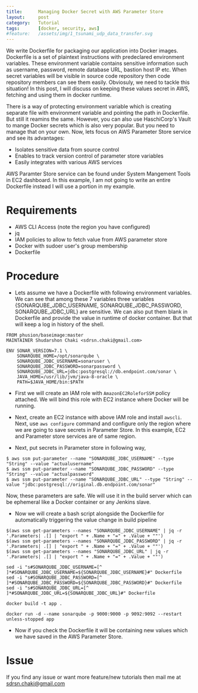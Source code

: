 ```yaml
---
title:      Managing Docker Secret with AWS Parameter Store
layout:     post
category:   Tutorial
tags: 	    [docker, security, aws]
#feature:   /assets/img/1_tsunami_udp_data_transfer.svg
---
```

We write Dockerfile for packaging our application into Docker images. Dockerfile is a set of plaintext instructions with predeclared environment variables. These environment variable contains sensitive information such as username, password, remote database URL, bastion host IP etc. When secret variables will be visible in source code repository then code repository members can see them easily. Obviosuly, we need to tackle this situation! In this post, I will discuss on keeping these values secret in AWS, fetching and using them in docker runtime.
<!--more-->

There is a way of protecting environment variable which is creating separate file with environment variable and pointing the path in Dockerfile. But still it reamins the same. However, you can also use HaschiCorp's Vault to mange Docker secrets which is also very popular. But you need to manage that on your own. Now, lets focus on AWS Parameter Store service and see its advantages:

* Isolates sensitive data from source control
* Enables to track version control of parameter store variables
* Easily integrates with various AWS services

AWS Paramter Store service can be found under System Mangement Tools in EC2 dashboard. In this example, I am not going to write an entire Dockerfile instead I will use a portion in my example.

# Requirements

* AWS CLI Access (note the region you have configured)
* jq
* IAM policies to allow to fetch value from AWS parameter store
* Docker with sudoer user's group membership
* Dockerfile

# Procedure

* Lets assume we have a Dockerfile with following environment variables. We can see that among these 7 variables three variables {SONARQUBE_JDBC_USERNAME, SONARQUBE_JDBC_PASSWORD, SONARQUBE_JDBC_URL} are sensitive. We can also put them blank in Dockerfile and provide the value in runtime of docker container. But that will keep a log in history of the shell.

```
FROM phusion/baseimage:master
MAINTAINER Shudarshon Chaki <sdrsn.chaki@gmail.com>

ENV SONAR_VERSION=7.1 \
    SONARQUBE_HOME=/opt/sonarqube \
    SONARQUBE_JDBC_USERNAME=sonaruser \
    SONARQUBE_JDBC_PASSWORD=sonarpassword \
    SONARQUBE_JDBC_URL=jdbc:postgresql://db.endpoint.com/sonar \
    JAVA_HOME=/usr/lib/jvm/java-8-oracle \
    PATH=$JAVA_HOME/bin:$PATH
```

* First we will create an IAM role with `AmazonEC2RoleforSSM` policy attached. We will bind this role with EC2 instance where Docker will be running.

* Next, create an EC2 instance with above IAM role and install `awscli`. Next, use `aws configure` command and configure only the region where we are going to save secrets in Parameter Store. In this example, EC2 and Parameter store services are of same region.

* Next, put secrets in Parameter store in following way,

```
$ aws ssm put-parameter --name "SONARQUBE_JDBC_USERNAME" --type "String" --value "actualusername"
$ aws ssm put-parameter --name "SONARQUBE_JDBC_PASSWORD" --type "String" --value "actualpassword"
$ aws ssm put-parameter --name "SONARQUBE_JDBC_URL" --type "String" --value "jdbc:postgresql://original.db.endpoint.com/sonar"
```

Now, these parameters are safe. We will use it in the build server which can be ephemeral like a Docker container or any Jenkins slave.

* Now we will create a bash script alongside the Dockerfile for automatically triggering the value change in build pipeline

```
$(aws ssm get-parameters --names "SONARQUBE_JDBC_USERNAME" | jq -r '.Parameters| .[] | "export " + .Name + "=" + .Value + ""')
$(aws ssm get-parameters --names "SONARQUBE_JDBC_PASSWORD" | jq -r '.Parameters| .[] | "export " + .Name + "=" + .Value + ""')
$(aws ssm get-parameters --names "SONARQUBE_JDBC_URL" | jq -r '.Parameters| .[] | "export " + .Name + "=" + .Value + ""')

sed -i "s#SONARQUBE_JDBC_USERNAME=[^ ]*#SONARQUBE_JDBC_USERNAME=${SONARQUBE_JDBC_USERNAME}#" Dockerfile
sed -i "s#SONARQUBE_JDBC_PASSWORD=[^ ]*#SONARQUBE_JDBC_PASSWORD=${SONARQUBE_JDBC_PASSWORD}#" Dockerfile
sed -i "s#SONARQUBE_JDBC_URL=[^ ]*#SONARQUBE_JDBC_URL=${SONARQUBE_JDBC_URL}#" Dockerfile

docker build -t app .

docker run -d --name sonarqube -p 9000:9000 -p 9092:9092 --restart unless-stopped app
```

* Now if you check the Dockerfile it will be containing new values which we have saved in the AWS Parameter Store.

# Issue

If you find any issue or want more feature/new tutorials then mail me at sdrsn.chaki@gmail.com
